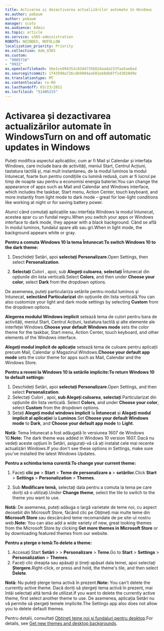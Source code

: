 ```yaml
---
title: Activarea și dezactivarea actualizărilor automate în Windows
ms.author: pebaum
author: pebaum
manager: scotv
ms.audience: Admin
ms.topic: article
ms.service: o365-administration
ROBOTS: NOINDEX, NOFOLLOW
localization_priority: Priority
ms.collection: Adm_O365
ms.custom:
- "9005716"
- "9932"
ms.openlocfilehash: 56e1ce994353c83d4735682daada233faa5ae8ad
ms.sourcegitcommit: 1f43598a726cdb9904aa501eb8db87f143020d9e
ms.translationtype: MT
ms.contentlocale: ro-RO
ms.lasthandoff: 03/23/2021
ms.locfileid: "51405215"
---
```

# <a name="turn-on-and-off-automatic-updates-in-windows"></a><span data-ttu-id="78d03-102">Activarea și dezactivarea actualizărilor automate în Windows</span><span class="sxs-lookup"><span data-stu-id="78d03-102">Turn on and off automatic updates in Windows</span></span>

<span data-ttu-id="78d03-103">Puteți modifica aspectul aplicațiilor, cum ar fi Mail și Calendar și interfața Windows, care include bara de activități, meniul Start, Centrul Acțiuni, tastatura tactilă și, mai mult instantaneu, de la modul luminos la modul întunecat, foarte bun pentru condițiile cu lumină redusă, cum ar fi lucrul pe timp de noapte sau pentru a economisi energia bateriei.</span><span class="sxs-lookup"><span data-stu-id="78d03-103">You can change the appearance of apps such as Mail and Calendar and Windows interface, which includes the taskbar, Start menu, Action Center, touch keyboard, and more instantly from light mode to dark mode – great for low-light conditions like working at night or for saving battery power.</span></span>  

<span data-ttu-id="78d03-104">Atunci când comutați aplicațiile sau interfața Windows la modul întunecat, acestea apar cu un fundal negru.</span><span class="sxs-lookup"><span data-stu-id="78d03-104">When you switch your apps or Windows interface to dark mode, they appear with a black background.</span></span> <span data-ttu-id="78d03-105">Când se află în modul luminos, fundalul apare alb sau gri.</span><span class="sxs-lookup"><span data-stu-id="78d03-105">When in light mode, the background appears white or gray.</span></span>
 
<span data-ttu-id="78d03-106">**Pentru a comuta Windows 10 la tema Întunecat:**</span><span class="sxs-lookup"><span data-stu-id="78d03-106">**To switch Windows 10 to the dark theme:**</span></span>

1. <span data-ttu-id="78d03-107">Deschideți Setări, apoi **selectați Personalizare**.</span><span class="sxs-lookup"><span data-stu-id="78d03-107">Open Settings, then select **Personalization**.</span></span>
  
1. <span data-ttu-id="78d03-108">**Selectați** Culori , apoi, sub **Alegeți culoarea**, **selectați** Întunecat din opțiunile din lista verticală.</span><span class="sxs-lookup"><span data-stu-id="78d03-108">Select **Colors**, and then under **Choose your color**, select **Dark** from the dropdown options.</span></span>

<span data-ttu-id="78d03-109">De asemenea, puteți particulariza setările pentru modul luminos și întunecat, **selectând Particularizat** din opțiunile din lista verticală.</span><span class="sxs-lookup"><span data-stu-id="78d03-109">You can also customize your light and dark mode settings by selecting **Custom** from the dropdown options.</span></span>

<span data-ttu-id="78d03-110">**Alegerea modului Windows implicit** setează tema de culori pentru bara de activități, meniul Start, Centrul Acțiuni, tastatura tactilă și alte elemente ale interfeței Windows.</span><span class="sxs-lookup"><span data-stu-id="78d03-110">**Choose your default Windows mode** sets the color theme for the taskbar, Start menu, Action Center, touch keyboard, and other elements of the Windows interface.</span></span>  

<span data-ttu-id="78d03-111">**Alegeți modul implicit de aplicație** setează tema de culoare pentru aplicații precum Mail, Calendar și Magazinul Windows.</span><span class="sxs-lookup"><span data-stu-id="78d03-111">**Choose your default app mode** sets the color theme for apps such as Mail, Calendar and the Windows Store.</span></span>
 
<span data-ttu-id="78d03-112">**Pentru a reveni la Windows 10 la setările implicite:**</span><span class="sxs-lookup"><span data-stu-id="78d03-112">**To return Windows 10 to default settings:**</span></span>

1. <span data-ttu-id="78d03-113">Deschideți Setări, apoi **selectați Personalizare**.</span><span class="sxs-lookup"><span data-stu-id="78d03-113">Open Settings, and then select **Personalization**.</span></span>  
1. <span data-ttu-id="78d03-114">Selectați Culori , apoi, **sub Alegeți culoarea**, **selectați** Particularizat din opțiunile din lista verticală. </span><span class="sxs-lookup"><span data-stu-id="78d03-114">Select **Colors**, and under **Choose your color**, select **Custom** from the dropdown options.</span></span>  
1. <span data-ttu-id="78d03-115">Setați **Alegeți modul windows implicit** la **Întunecat** și **Alegeți modul implicit al aplicației** la **Luminos**.</span><span class="sxs-lookup"><span data-stu-id="78d03-115">Set **Choose your default Windows mode** to **Dark**, and **Choose your default app mode** to **Light**.</span></span>

<span data-ttu-id="78d03-116">**Notă:** Tema Întunecat a fost adăugată în versiunea 1607 de Windows 10.</span><span class="sxs-lookup"><span data-stu-id="78d03-116">**Note:** The dark theme was added in Windows 10 version 1607.</span></span> <span data-ttu-id="78d03-117">Dacă nu vedeți aceste opțiuni în Setări, asigurați-vă că ați instalat cele mai recente actualizări Windows.</span><span class="sxs-lookup"><span data-stu-id="78d03-117">If you don't see these options in Settings, make sure you've installed the latest Windows Updates.</span></span>

<span data-ttu-id="78d03-118">**Pentru a schimba tema curentă:**</span><span class="sxs-lookup"><span data-stu-id="78d03-118">**To change your current theme:**</span></span>

1. <span data-ttu-id="78d03-119">Faceți **clic pe**  >  **Start**  >  **Teme de personalizare a**  >  **setărilor.**</span><span class="sxs-lookup"><span data-stu-id="78d03-119">Click **Start** > **Settings** > **Personalization** > **Themes**.</span></span>  

1. <span data-ttu-id="78d03-120">Sub **Modificare temă,** selectați dala pentru a comuta la tema pe care doriți să o utilizați.</span><span class="sxs-lookup"><span data-stu-id="78d03-120">Under **Change theme**, select the tile to switch to the theme you want to use.</span></span> 

<span data-ttu-id="78d03-121">**Notă:** De asemenea, puteți adăuga o largă varietate de teme noi, cu aspect deosebit din Microsoft Store, făcând clic pe Obțineți mai multe teme din **Microsoft Store** sau descărcând teme recomandate de pe site-ul nostru web.</span><span class="sxs-lookup"><span data-stu-id="78d03-121">**Note:** You can also add a wide variety of new, great looking themes from the Microsoft Store by clicking **Get more themes in Microsoft Store** or by downloading featured themes from our website.</span></span>

<span data-ttu-id="78d03-122">**Pentru a șterge o temă:**</span><span class="sxs-lookup"><span data-stu-id="78d03-122">**To delete a theme:**</span></span>

1. <span data-ttu-id="78d03-123">Accesați Start **Setări**  >    >  **Personalizare**  >  **Teme**.</span><span class="sxs-lookup"><span data-stu-id="78d03-123">Go to **Start** > **Settings** > **Personalization** > **Themes**.</span></span> 
1. <span data-ttu-id="78d03-124">Faceți clic dreapta sau apăsați și țineți apăsat dala temei, apoi selectați **Ștergere.**</span><span class="sxs-lookup"><span data-stu-id="78d03-124">Right-click, or press and hold, the theme's tile, and then select **Delete**.</span></span> 

<span data-ttu-id="78d03-125">**Notă:** Nu puteți șterge tema activă în prezent.</span><span class="sxs-lookup"><span data-stu-id="78d03-125">**Note:** You can't delete the currently active theme.</span></span> <span data-ttu-id="78d03-126">Dacă doriți să ștergeți tema activă în prezent, mai întâi selectați altă temă de utilizat.</span><span class="sxs-lookup"><span data-stu-id="78d03-126">If you want to delete the currently active theme, first select another theme to use.</span></span> <span data-ttu-id="78d03-127">De asemenea, aplicația Setări nu vă permite să ștergeți temele implicite.</span><span class="sxs-lookup"><span data-stu-id="78d03-127">The Settings app also does not allow you to delete default themes.</span></span>

<span data-ttu-id="78d03-128">Pentru detalii, consultați [Obțineți teme noi și fundaluri pentru desktop](https://support.microsoft.com/windows/get-new-themes-and-desktop-backgrounds-09e3e0a6-02e3-5ecd-22a1-5d048e3cb0d3).</span><span class="sxs-lookup"><span data-stu-id="78d03-128">For details, see [Get new themes and desktop backgrounds](https://support.microsoft.com/windows/get-new-themes-and-desktop-backgrounds-09e3e0a6-02e3-5ecd-22a1-5d048e3cb0d3).</span></span>

